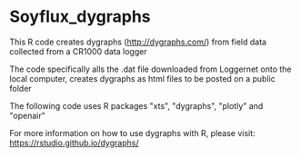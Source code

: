 # Soyflux_dygraphs

This R code creates dygraphs (http://dygraphs.com/) from field data collected from a CR1000 data logger

The code specifically alls the .dat file downloaded from Loggernet onto the local computer, creates
dygraphs as html files to be posted on a public folder

The following code uses R packages "xts", "dygraphs", "plotly" and "openair"

For more information on how to use dygraphs with R, please visit: https://rstudio.github.io/dygraphs/


